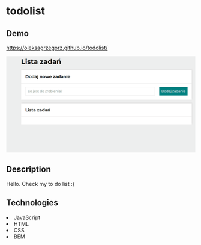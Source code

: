 # todolist
 
## Demo
https://oleksagrzegorz.github.io/todolist/

![gif how works my todolist](https://github.com/oleksaGrzegorz/todolist/blob/main/images/todolist-animation.gif)


## Description

Hello. Check my to do list :)

## Technologies

<li>JavaScript</li>
<li>HTML</li>
<li>CSS</li>
<li>BEM</li>
